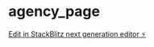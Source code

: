 # agency_page

[Edit in StackBlitz next generation editor ⚡️](https://stackblitz.com/~/github.com/MorenoLabs/agency_page)